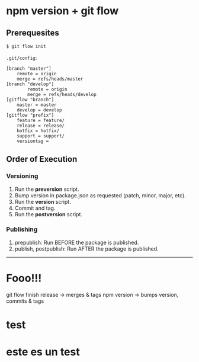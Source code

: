 npm version + git flow
======================


## Prerequesites

```bash
$ git flow init
```

``.git/config``:
```
[branch "master"]
	remote = origin
	merge = refs/heads/master
[branch "develop"]
        remote = origin
        merge = refs/heads/develop
[gitflow "branch"]
	master = master
	develop = develop
[gitflow "prefix"]
	feature = feature/
	release = release/
	hotfix = hotfix/
	support = support/
	versiontag = 
```


## Order of Execution

### Versioning

1. Run the **preversion** script.
2. Bump version in package.json as requested (patch, minor, major, etc).
3. Run the **version** script.
5. Commit and tag.
6. Run the **postversion** script.

### Publishing

1. prepublish: Run BEFORE the package is published.
2. publish, postpublish: Run AFTER the package is published.


---

# Fooo!!!

git flow finish release -> merges & tags
npm version -> bumps version, commits & tags

 # test
 # este es un test
  